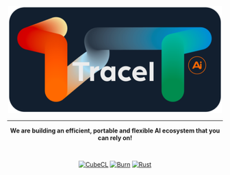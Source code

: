 <div align="center">
<img src="../assets/logo.png" width="500px"/>

---

**We are building an efficient, portable and flexible AI ecosystem that you can rely on!**

<br/>

[![CubeCL](https://img.shields.io/badge/Compute_Language-CubeCL-3c83c2)](https://github.com/tracel-ai/cubecl)
[![Burn](https://img.shields.io/badge/DL_Framework-Burn-f45b16)](https://github.com/tracel-ai/burn)
[![Rust](https://img.shields.io/badge/Lang-Rust-e9884d)](https://github.com/rust-lang/rust)


</div>
<div align="left">
</div>
